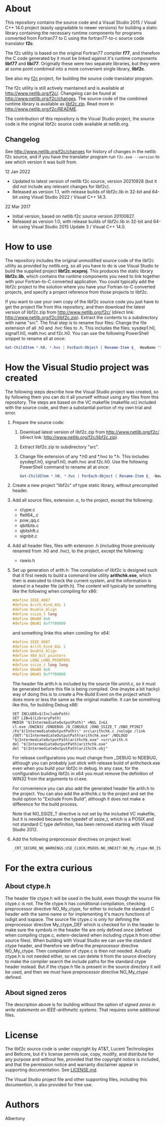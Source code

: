 # About

This repository contains the source code and a Visual Studio 2015  / Visual C++ 14.0
project (easily upgradable to newer versions) for building a static
library containing the necessary runtime components for programs converted
from Fortran77 to C using the fortran77-to-c source code translator **f2c**.

The f2c utility is based on the original Fortran77 compiler **f77**,
and therefore the C code generated by it must be linked against it's
runtime components **libf77** and **libi77**.
Originally these were two separate libraries, but they were at some point combined
into a more convenient single library, **libf2c**.

See also my [f2c](https://github.com/albertony/f2c) project, for building
the source code translator program.

The f2c utility is still actively maintained and is available at
<http://www.netlib.org/f2c/>. Changelog can be found at <http://www.netlib.org/f2c/changes>.
The source code of the combined runtime library is available as
[libf2c.zip](http://www.netlib.org/f2c/libf2c.zip).
Read more in <http://www.netlib.org/f2c/README>.

The contribution of this repository is the Visual Studio project, the source
code is the original libf2c source code available at netlib.org.

## Changelog

See <http://www.netlib.org/f2c/changes> for history of changes in the netlib f2c source,
and if you have the translator program run `f2c.exe --version` to see which version it
was built from.

12 Jan 2022
- Updated to latest version of netlib f2c source, version 20210928
  (but it did not include any relevant changes for libf2c).
- Released as version 1.1, with release builds of libf2c.lib in 32-bit
and 64-bit using Visual Studio 2022 / Visual C++ 14.3.

22 Mar 2017
- Initial version, based on netlib f2c source version 20100827.
- Released as version 1.0, with release builds of libf2c.lib in 32-bit
and 64-bit using Visual Studio 2015 Update 3 / Visual C++ 14.0.

# How to use

The repository includes the original unmodified source code of the libf2c utility
as provided by netlib.org, so all you have to do is use Visual Studio to
build the supplied project **libf2c.vcxproj**. This produces the static library
**libf2c.lib**, which contains the runtime components you need to link together
with your Fortran-to-C converted application. You could typically add the libf2c
project to the solution where you have your Fortran-to-C converted projects,
and specify a project reference from those projects to libf2c.

If you want to use your own copy of the libf2c source code you just have to
get the project file from this repository, and then download the latest version
of libf2c.zip from <http://www.netlib.org/f2c/>
(direct link: <http://www.netlib.org/f2c/libf2c.zip>).
Extract the contents to a subdirectory with name "src". The final step is to
rename four files: Change the file extension of all .h0 and .hvc files to .h.
This includes the files: sysdep1.h0, signal1.h0, math.hvc and f2c.h0. You can
use the following PowerShell snippet to rename all at once:

```powershell
Get-ChildItem *.h0, *.hvc | ForEach-Object { Rename-Item $_ -NewName "$($_.BaseName).h" }
```

# How the Visual Studio project was created

The following steps describe how the Visual Studio project was created, so by
following them you can do it all yourself without using any files from this repository.
The steps are based on the VC makefile (makefile.vc) included with the source code,
and then a substantial portion of my own trial and error.

1. Prepare the source code:
   1. Download latest version of libf2c.zip from <http://www.netlib.org/f2c/>
      (direct link: <http://www.netlib.org/f2c/libf2c.zip>).
   2. Extract libf2c.zip to subdirectory "src".
   3. Change file extension of any *.h0 and *.hvc to *.h. This includes
      sysdep1.h0, signal1.h0, math.hvc and f2c.h0. Use the following
      PowerShell command to rename all at once:

      ```powershell
      Get-ChildItem *.h0, *.hvc | ForEach-Object { Rename-Item $_ -NewName "$($_.BaseName).h" }
      ```

2. Create a new project "libf2c" of type static library, without precompiled header.

3. Add all source files, extension .c, to the project, except the following:
   * ctype.c
   * ftell64_.c
   * pow_qq.c
   * qbitbits.c
   * qbitshft.c
   * signbit.c

4. Add all header files, files with extension .h (including those previously
   renamed from .h0 and .hvc), to the project, except the following:
   * rawio.h

5. Set up generation of arith.h: The compilation of libf2c is designed such that 
   it first needs to build a command line utility **arithchk.exe**, which then is executed
   to check the current system, and the information is stored in a header file (arith.h). 
   The content will typically be something like the following when compiling for x86:

   ```c
   #define IEEE_8087
   #define Arith_Kind_ASL 1
   #define Double_Align
   #define ssize_t long
   #define QNaN0 0x0
   #define QNaN1 0xfff80000
   ```

   and something linke this when comiling for x64:

   ```c
   #define IEEE_8087
   #define Arith_Kind_ASL 1
   #define Double_Align
   #define X64_bit_pointers
   #define LONG_LONG_POINTERS
   #define ssize_t long long
   #define QNaN0 0x0
   #define QNaN1 0xfff80000
   ```

   The header file arith.h is included by the source file uninit.c, so it must
   be generated before this file is being compiled. One (maybe a bit hacky) way
   of doing this is to create a Pre-Build Event on the project which does more
   or less the same as the original makefile. It can be something like this,
   for building Debug x86:

   ```batch
   SET INCLUDE=$(IncludePath)
   SET LIB=$(LibraryPath)
   MKDIR "$(IntermediateOutputPath)" >NUL 2>&1
   cl.exe /DWIN32 /DNDEBUG /D_CONSOLE /DNO_SSIZE_T /DNO_FPINIT /Fo"$(IntermediateOutputPath)\" src\arithchk.c /nologo /link /OUT:"$(IntermediateOutputPath)arithchk.exe" /NOLOGO
   "$(IntermediateOutputPath)arithchk.exe" >src\arith.h
   del "$(IntermediateOutputPath)arithchk.exe"
   del "$(IntermediateOutputPath)arithchk.obj"
   ```

   For release configurations you must change from _DEBUG to NDEBUG, although
   you can probably just stick with release build of arithcheck.exe even when
   you build your libf2c in debug. In any case, for the configuration building
   libf2c in x64 you must remove the definition of WIN32 from the arguments to
   cl.exe.

   For convenience you can also add the generated header file arith.h to the
   project. You can also add the arithchk.c to the project and set the build
   option to "Exclude From Build", although it does not make a difference for
   the build process.

   Note that NO_SSIZE_T directive is not set by the included VC makefile, but
   it is needed because the typedef of ssize_t, which is a POSIX and not
   standard C type definition, has been removed starting with Visual Studio 2012.

6. Add the following preprocessor directives on project level:

   ```c
   _CRT_SECURE_NO_WARNINGS;USE_CLOCK;MSDOS;NO_ONEXIT;NO_My_ctype;NO_ISATTY
   ```

# For the extra curious

## About ctype.h

The header file ctype.h will be used in the build, even though the source file
ctype.c is not. The file ctype.h has conditional compilation, checking preprocessor
directive NO_My_ctype, for either to include the standard C header with the same
name or for implementing it's macro functions of isdigit and isspace. The source
file ctype.c is only for defining the preprocessor directive My_ctype_DEF which
is checked for in the header to make sure the symbols in the header file are only
defined once (defined when compiling ctype.c, extern-declared when including
ctype.h from other source files). When building with Visual Studio we can use the
standard ctype header, and therefore we define the preprocessor directive
NO_My_ctype. Then compilation of ctype.c is then not needed. Actually ctype.h is
not needed either, so we can delete it from the source directory to make the
compiler search the include paths for the standard ctype header instead. But if
the ctype.h file is present in the source directory it will be used, and then we
must have preprocessor directive NO_My_ctype defined.

## About signed zeros

The description above is for building without the option of
_signed zeros in write statements on IEEE-arithmetic systems_. That requires
some additional files.

# License

The libf2c source code is under copyright by AT&T, Lucent Technologies and Bellcore,
but it's license permits use, copy, modify, and distribute for any purpose and
without fee, provided that the copyright notice is included, and that the
permission notice and warranty disclaimer appear in supporting documentation.
See [LICENSE.md](LICENSE.md).

The Visual Studio project file and other supporting files, including this documention,
is also provided for free use.

# Authors

Albertony
